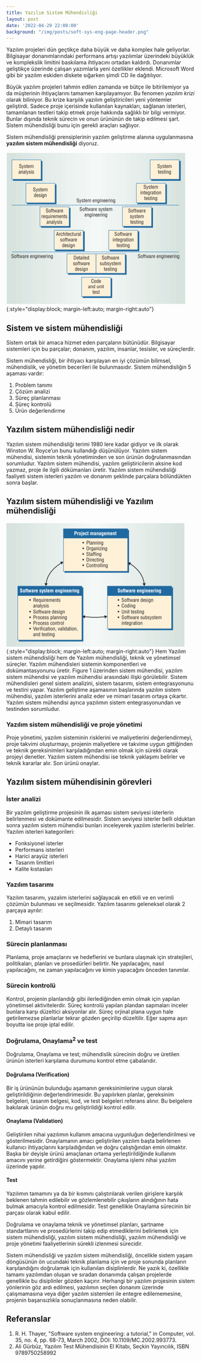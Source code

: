 ```yaml
---
title: Yazılım Sistem Mühendisliği
layout: post
date: '2022-04-29 22:00:00'
background: "/img/posts/soft-sys-eng-page-header.png"
---
```


Yazılım projeleri dün geçtikçe daha büyük ve daha komplex hale geliyorlar. Bilgisayar donanımlarındaki performans artışı yazılımlar üzerindeki büyüklük ve komplekslik limitini baskılama ihtiyacını ortadan kaldırdı.   Donanımlar geliştikçe üzerinde çalışan yazımlarla yeni özellikler eklendi. Microsoft Word gibi bir yazılım eskiden diskete sığarken şimdi CD ile dağıtılıyor. 

Büyük yazılım projeleri tahmin edilen zamanda ve bütçe ile bitirilemiyor ya da müşterinin ihtiyaçlarını tamamen karşılayamıyor.  Bu fenomen *yazılım krizi* olarak biliniyor. Bu krize karşılık yazılım geliştiricileri yeni yöntemler geliştirdi. Sadece proje içerisinde kullanılan kaynakları, sağlanan isterleri, tamamlanan testleri takip etmek proje hakkında sağlıklı bir bilgi vermiyor. Bunlar dışında teknik sürecin ve onun ürününün de takip edilmesi şart.  Sistem mühendisliği bunu için gerekli araçları sağlıyor.

Sistem mühendisliği prensiplerinin yazılım geliştirme alanına uygulanmasına **yazılım sistem mühendisliği** diyoruz. 

![Yazılım Sistem Mühendisliği V Model](/img/posts/soft-sys-eng-v-model.png){:style="display:block; margin-left:auto; margin-right:auto"}
## Sistem ve sistem mühendisliği
Sistem ortak bir amaca hizmet eden parçaların bütünüdür. Bilgisayar sistemleri için bu parçalar; donanım, yazılım, insanlar, tesisler, ve süreçlerdir.

Sistem mühendisliği, bir ihtiyacı karşılayan en iyi çözümün bilimsel, mühendislik, ve yönetim becerileri ile bulunmasıdır. 
Sistem mühendisliğin 5 aşaması vardır:
1. Problem tanımı
1. Çözüm analizi
1. Süreç planlanması
1. Süreç kontrolü
1. Ürün değerlendirme

## Yazılım sistem mühendisliği nedir
Yazılım sistem mühendisliği terimi 1980 lere kadar gidiyor ve ilk olarak Winston W. Royce’un bunu kullandığı düşünülüyor. Yazılım sistem mühendisi, sistemin teknik yönetiminden ve son ürünün doğrulanmasından sorumludur. Yazılım sistem mühendisi, yazılım geliştiricilerin aksine kod yazmaz, proje ile ilgili dökümanları üretir. 
Yazılım sistem mühendisliği faaliyeti sistem isterleri yazılım ve donanım şeklinde parçalara bölündükten sonra başlar. 

## Yazılım sistem mühendisliği ve Yazılım mühendisliği
![Yazılım Sistem Mühendisliği V Model](/img/posts/soft-sys-eng-3-relation.png){:style="display:block; margin-left:auto; margin-right:auto"}
Hem Yazılım sistem mühendisliği hem de Yazılım mühendisliği, teknik ve yönetimsel süreçler. Yazılım mühendisleri sistemin komponentleri ve dokümantasyonunu üretir. 
Figure 1 üzerinden  sistem mühendisi, yazılım sistem mühendisi ve yazılım mühendisi arasındaki ilişki görülebilir. Sistem mühendisleri genel sistem analizini, sistem tasarımı, sistem entegrasyonunu ve testini yapar.
Yazılım geliştime aşamasının başlarında yazılım sistem mühendisi, yazılım isterlerini analiz eder ve mimari tasarım ortaya çıkartır. Yazılım sistem mühendisi ayrıca yazılımın sistem entegrasyonundan  ve testinden sorumludur.

### Yazılım sistem mühendisliği ve proje yönetimi
Proje yönetimi, yazılım sisteminin risklerini ve maliyetlerini değerlendirmeyi, proje takvimi oluşturmayı, projenin maliyetlere ve takvime uygun gittiğinden ve teknik gereksinimleri karşıladığından emin olmak için sürekli olarak projeyi denetler.
Yazılım sistem mühendisi ise teknik yaklaşımı belirler ve teknik kararlar alır. Son ürünü onaylar.

## Yazılım sistem mühendisinin görevleri 
### İster analizi
Bir yazılım geliştirme projesinin ilk aşaması sistem seviyesi isterlerin belirlenmesi ve dokümante edilmesidir. Sistem seviyesi isterler belli olduktan sonra yazılım sistem mühendisi bunları inceleyerek yazılım isterlerini belirler. 
Yazılım isterleri kategorileri:
* Fonksiyonel isterler
* Performans isterleri
* Harici arayüz isterleri
* Tasarım limitleri
* Kalite kıstasları

### Yazılım tasarımı
Yazılım tasarımı, yazalım isterlerini sağlayacak en etkili ve en verimli çözümün bulunması ve seçilmesidir.
Yazılım tasarımı geleneksel olarak 2 parçaya ayrılır:
1. Mimari tasarım
1. Detaylı tasarım

### Sürecin planlanması
Planlama, proje amaçlarını ve hedeflerini ve bunlara ulaşmak için stratejileri, politikaları, planları ve prosedürleri belirtir. Ne yapılacağını, nasıl yapılacağını, ne zaman yapılacağını ve kimin yapacağını önceden tanımlar.

### Sürecin kontrolü
Kontrol, projenin planlandığı gibi ilerlediğinden emin olmak için yapılan yönetimsel aktivitelerdir. Süreç kontrolü yapılan plandan sapmaları inceler bunlara karşı düzeltici aksiyonlar alır. Süreç orjinal plana uygun hale getirilemezse planlarlar tekrar gözden geçirilip düzeltilir. Eğer sapma aşırı boyutta ise proje iptal edilir. 

### Doğrulama, Onaylama<sup>2</sup> ve test
Doğrulama, Onaylama ve test; mühendislik sürecinin doğru ve üretilen ürünün isterleri karşılama durumunu kontrol etme çabalarıdır.

#### Doğrulama (Verification)
Bir iş ürününün bulunduğu aşamanın gereksinimlerine uygun olarak geliştirildiğinin değerlendirimesidir. Bu yapılırken planlar, gereksinim belgeleri, tasarım belgesi, kod, ve test belgeleri referans alınır. Bu belgelere bakılarak ürünün doğru mu geliştirildiği kontrol edilir.

#### Onaylama (Validation)
Geliştirilen nihai yazılımın kullanım amacına uygunluğun değerlendirilmesi ve gösterilmesidir. Onaylamanın amacı geliştirilen yazılım başta belirlenen kullanıcı ihtiyaçlarını karşıladığından ve doğru çalıştığından emin olmaktır. Başka bir deyişle ürünü amaçlanan ortama yerleştirildiğinde kullanım amacını yerine getirdiğini göstermektir. Onaylama işlemi nihai yazılım üzerinde yapılır. 

#### Test
Yazılımın tamamını ya da bir kısmını çalıştırılarak verilen girişlere karşılık beklenen tahmin edilebilir ve gözlemlenebilir çıkışların alındığının hata bulmak amacıyla kontrol edilmesidir. Test genellikle Onaylama sürecinin bir parçası olarak kabul edilir. 

Doğrulama ve onaylama teknik ve yönetimsel planları, şartname standartlarını ve prosedürlerini takip edip etmediklerini belirlemek için sistem mühendisliği, yazılım sistem mühendisliği, yazılım mühendisliği ve proje yönetimi faaliyetlerinin sürekli izlenmesi sürecidir. 

Sistem mühendisliği ve yazılım sistem mühendisliği, öncelikle sistem yaşam döngüsünün ön ucundaki teknik planlama için ve proje sonunda planların karşılandığını doğrulamak için kullanılan disiplinlerdir. Ne yazık ki, özellikle tamamı yazılımdan oluşan ve sıradan donanımda çalışan projelerde genellikle bu disiplinler gözden kaçırır.
Herhangi bir yazılım projesinin sistem yönlerinin göz ardı edilmesi, yazılımın seçilen donanım üzerinde çalışmamasına veya diğer yazılım sistemleri ile entegre edilememesine, projenin başarısızlıkla sonuçlanmasına neden olabilir.


## Referanslar
1. R. H. Thayer, "Software system engineering: a tutorial," in Computer, vol. 35, no. 4, pp. 68-73, March 2002, DOI: 10.1109/MC.2002.993773.
1. Ali Gürbüz, Yazılım Test Mühendisinin El Kitabı, Seçkin Yayıncılık, ISBN 9789750258992
